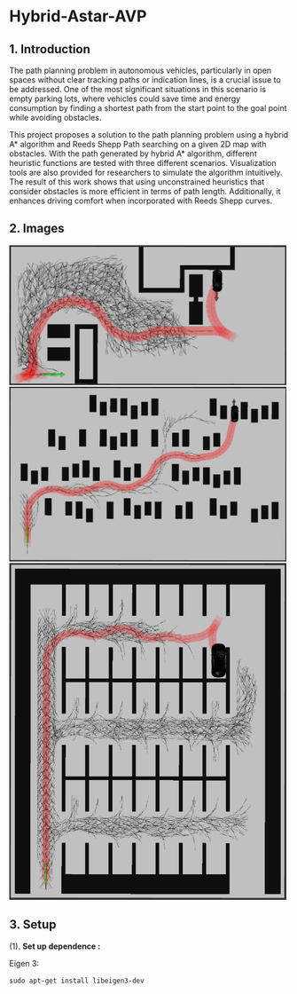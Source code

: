 # Hybrid-Astar-AVP
## 1. Introduction
The path planning problem in autonomous vehicles, particularly in open spaces  without clear tracking paths or indication lines, is a crucial issue to be addressed. One  of the most significant situations in this scenario is empty parking lots, where vehicles  could save time and energy consumption by finding a shortest path from the start  point to the goal point while avoiding obstacles.
 
This project proposes a solution to the path planning problem using a hybrid A*  algorithm and Reeds Shepp Path searching on a given 2D map with obstacles. With  the path generated by hybrid A* algorithm, different heuristic functions are tested  with three different scenarios. Visualization tools are also provided for researchers to  simulate the algorithm intuitively. The result of this work shows that using  unconstrained heuristics that consider obstacles is more efficient in terms of path  length. Additionally, it enhances driving comfort when incorporated with Reeds  Shepp curves.
## 2. Images
<img src="hybrid_astar/imageshow/S1_Con&RS.png" width="500" />
<img src="hybrid_astar/imageshow/S2_Con&RS.png" width="500" />
<img src="hybrid_astar/imageshow/S3_Con&RS.png" width="500" />

## 3. Setup

 (1). **Set up dependence :**

 Eigen 3:
 
```shell
sudo apt-get install libeigen3-dev
```
